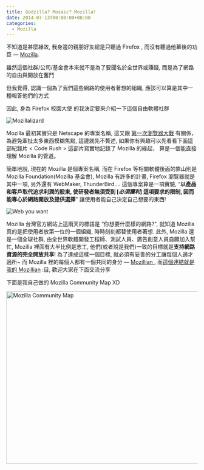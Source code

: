 ```yaml
---
title: Godzilla? Mosaic? Mozilla!
date: 2014-07-13T00:00:00+08:00
categories:
  - Mozilla
---
```


不知道是甚麼緣故, 我身邊的親朋好友總是只聽過 Firefox , 而沒有聽過他幕後的功臣 &#8212; [Mozilla](http://mozilla.com.tw/).

雖然這個社群/公司/基金會本來就不是為了要聞名於全世界或賺錢, 而是為了網路的自由與開放在奮鬥

但我覺得, 認識一個為了我們這些網路的使用者著想的組織, 應該可以算是其中一種報答他們的方式

因此, 身為 Firefox 校園大使 的我決定要來介紹一下這個自由軟體社群

![Mozillalizard](https://farm3.staticflickr.com/2905/14481173336_29d2c769d6_o.gif)

Mozilla 最初其實只是 Netscape 的專案名稱,
這又跟 [第一次瀏覽器大戰](http://zh.wikipedia.org/wiki/%E6%B5%8F%E8%A7%88%E5%99%A8%E5%A4%A7%E6%88%98) 有關係，
為避免牽扯太多東西模糊焦點, 這邊就先不贅述, 如果你有興趣可以先看看下面這部紀錄片 < Code Rush > 這部片寫實地記錄了 Mozilla 的緣起，
算是一個能直接理解 Mozilla 的管道。

簡單地說, 現在的 Mozilla 是個專案名稱, 而在 Firefox 等相關軟體後面的靠山則是 Mozilla Foundation(Mozilla 基金會),
Mozilla 有許多的計畫, Firefox 瀏覽器就是其中一項, 另外還有 WebMaker, ThunderBird&#8230;.
這個專案算是一項實驗, &#8220;**以產品和客戶取代追求利潤的股東, 使研發者無須受到 [_必須獲利_] 這項要求的限制, 因而能專心於網路開放及提供選擇**" 讓使用者能自己決定自己想要的東西!

![Web you want](https://farm3.staticflickr.com/2925/14317868320_b2d427d81d_o.png)

Mozilla 台灣官方網站上這兩天的標語是 &#8220;你想要什麼樣的網路?",
就知道 Mozilla 真的是把使用者放第一位的一個組織, 時時刻刻都替使用者著想.
此外, Mozilla 還是一個全球社群, 由全世界軟體開發工程師、測試人員、廣告創意人員自願加入幫忙,
Mozilla 裡面有大半比例是志工,
他們(或者說是我們)一致的目標就是**支持網路資源的完全開放共享**!
為了達成這樣一個目標, 就必須有妥善的分工讓每個人適才適所~
而 Mozilla 裡的每個人都有一個共同的身分 &#8212; <a href="https://mozillians.org/zh-TW/">Mozillian </a>,
而<a href="https://mozillians.org/zh-TW/u/wildsky/">這個連結就是我的 Mozillian</a> :目, 歡迎大家在下面交流分享

下面是我自己做的 Mozilla Community Map XD

<a title="Flickr 上 kevin_boy3110 的 Mozilla Community Map" href="https://www.flickr.com/photos/71353772@N04/14490438396/"><img src="https://farm3.staticflickr.com/2932/14490438396_5b84280900_o.jpg" alt="Mozilla Community Map" width="973" height="454" /></a>
